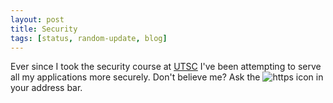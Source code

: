 ```yaml
---
layout: post
title: Security
tags: [status, random-update, blog]
---
```

Ever since I took the security course at [UTSC](https://utsc.utoronto.ca) I've been attempting to serve all my applications more securely. Don't believe me? Ask the ![https]("./img/https.png")
 icon in your address bar.
